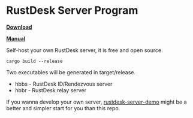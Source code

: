 # RustDesk Server Program



[**Download**](https://github.com/rustdesk/rustdesk-server/releases)

[**Manual**](https://rustdesk.com/docs/en/self-host/)  

Self-host your own RustDesk server, it is free and open source.

```
cargo build --release
```

Two executables will be generated in target/release.
  - hbbs - RustDesk ID/Rendezvous server
  - hbbr - RustDesk relay server

If you wanna develop your own server, [rustdesk-server-demo](https://github.com/rustdesk/rustdesk-server-demo) might be a better and simpler start for you than this repo.

